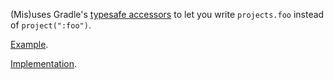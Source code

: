 (Mis)uses Gradle's [typesafe accessors](https://docs.gradle.org/current/userguide/kotlin_dsl.html#type-safe-accessors) to let you write `projects.foo` instead of `project(":foo")`. 

[Example](myimpl/build.gradle.kts#L3).

[Implementation](buildSrc/src/main/kotlin/project-accessors.gradle.kts).
